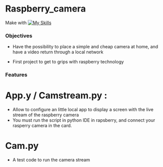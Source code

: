 # Raspberry_camera

Make with 
[![My Skills](https://skills.thijs.gg/icons?i=python)](https://skills.thijs.gg)

### Objectives

* Have the possibility to place a simple and cheap camera at home, and have a video return through a local network

* First project to get to grips with raspberry technology

### Features

# App.y / Camstream.py :

* Allow to configure an little local app to display a screen with the live stream of the raspberry camera
* You must run the script in python IDE in rapsberry, and connect your rasperry camera in the card.

# Cam.py

* A test code to run the camera stream

